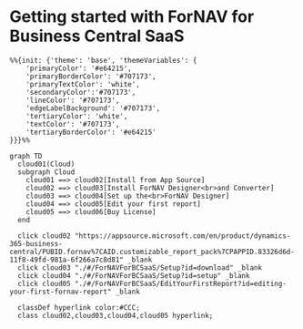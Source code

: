 # Getting started with ForNAV for Business Central SaaS



<!-- 
Explain the function of this document. Offer the mermaid chart as a means to get started

Also start next buttons on every page to help guide the reader.

 -->

 

```mermaid
%%{init: {'theme': 'base', 'themeVariables': {
    'primaryColor': '#e64215',
    'primaryBorderColor': '#707173',
    'primaryTextColor': 'white',
    'secondaryColor':'#707173',
    'lineColor': '#707173',
    'edgeLabelBackground': '#707173',
    'tertiaryColor': 'white',
    'textColor': '#707173',
    'tertiaryBorderColor': '#e64215'
}}}%%

graph TD
  cloud01(Cloud)
  subgraph Cloud
    cloud01 ==> cloud02[Install from App Source]
    cloud02 ==> cloud03[Install ForNAV Designer<br>and Converter]
    cloud03 ==> cloud04[Set up the<br>ForNAV Designer]
    cloud04 ==> cloud05[Edit your first report]
    cloud05 ==> cloud06[Buy License]
  end

  click cloud02 "https://appsource.microsoft.com/en/product/dynamics-365-business-central/PUBID.fornav%7CAID.customizable_report_pack%7CPAPPID.83326d6d-11f8-49fd-981a-6f266a7c8d81" _blank
  click cloud03 "./#/ForNAVForBCSaaS/Setup?id=download" _blank
  click cloud04 "./#/ForNAVForBCSaaS/Setup?id=setup" _blank
  click cloud05 "./#/ForNAVForBCSaaS/EditYourFirstReport?id=editing-your-first-fornav-report" _blank

  classDef hyperlink color:#CCC;
  class cloud02,cloud03,cloud04,cloud05 hyperlink;
```